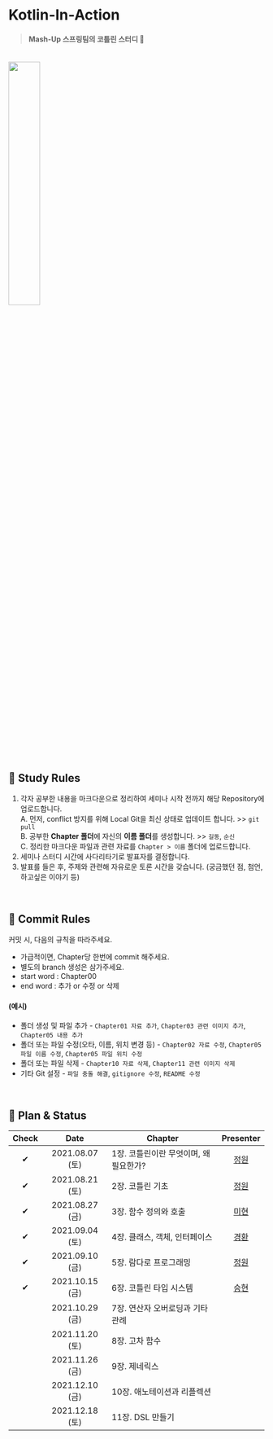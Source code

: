 # Kotlin-In-Action 
> #### Mash-Up 스프링팀의 코틀린 스터디 🧸

<br>

<image src="https://user-images.githubusercontent.com/33328991/130125810-c0d996da-2729-4910-a70a-5d14468b42d5.png" width="35%"/>

<br>

## 🍬 Study Rules

1. 각자 공부한 내용을 마크다운으로 정리하여 세미나 시작 전까지 해당 Repository에 업로드합니다. <br>
  A. 먼저, conflict 방지를 위해 Local Git을 최신 상태로 업데이트 합니다. >> `git pull` <br>
  B. 공부한 **Chapter 폴더**에 자신의 **이름 폴더**를 생성합니다. >> `길동`, `순신` <br>
  C. 정리한 마크다운 파일과 관련 자료를 `Chapter > 이름` 폴더에 업로드합니다. <br>
2. 세미나 스터디 시간에 사다리타기로 발표자를 결정합니다.
3. 발표를 들은 후, 주제와 관련해 자유로운 토론 시간을 갖습니다. (궁금했던 점, 첨언, 하고싶은 이야기 등)

<br>

## 🍰 Commit Rules

커밋 시, 다음의 규칙을 따라주세요.
- 가급적이면, Chapter당 한번에 commit 해주세요.
- 별도의 branch 생성은 삼가주세요.
- start word : Chapter00
- end word : 추가 or 수정 or 삭제

#### (예시)
- 폴더 생성 및 파일 추가 - `Chapter01 자료 추가`, `Chapter03 관련 이미지 추가`, `Chapter05 내용 추가`
- 폴더 또는 파일 수정(오타, 이름, 위치 변경 등) - `Chapter02 자료 수정`, `Chapter05 파일 이름 수정`, `Chapter05 파일 위치 수정`
- 폴더 또는 파일 삭제 - `Chapter10 자료 삭제`, `Chapter11 관련 이미지 삭제`
- 기타 Git 설정 - `파일 충돌 해결`, `gitignore 수정`, `README 수정`

<br>

## 🍫 Plan & Status

|Check|Date|Chapter|Presenter|
|:--:|:--:|--|:--:|
|✔|2021.08.07 (토)|1장. 코틀린이란 무엇이며, 왜 필요한가?|[정원]|
|✔|2021.08.21 (토)|2장. 코틀린 기초|[정원]|
|✔|2021.08.27 (금)|3장. 함수 정의와 호출|[미현]|
|✔|2021.09.04 (토)|4장. 클래스, 객체, 인터페이스|[경환]|
|✔|2021.09.10 (금)|5장. 람다로 프로그래밍|[정원]|
|✔|2021.10.15 (금)|6장. 코틀린 타입 시스템|[승현]|
||2021.10.29 (금)|7장. 연산자 오버로딩과 기타 관례||
||2021.11.20 (토)|8장. 고차 함수||
||2021.11.26 (금)|9장. 제네릭스||
||2021.12.10 (금)|10장. 애노테이션과 리플렉션||
||2021.12.18 (토)|11장. DSL 만들기||



[경환]: https://github.com/kh0712
[미현]: https://github.com/MiHyunee
[민성]: https://github.com/chlalstjd430
[승현]: https://github.com/ssseungzz
[시영]: https://github.com/Yangsiyoung
[연정]: https://github.com/YJeongKim
[정균]: https://github.com/wjdrbs96
[정원]: https://github.com/lee-garden
[종민]: https://github.com/alertjjm
[종윤]: https://github.com/jongnan
[종현]: https://github.com/KJongHyun
[지희]: https://github.com/J-Heee
[해성]: https://github.com/junhaesung
